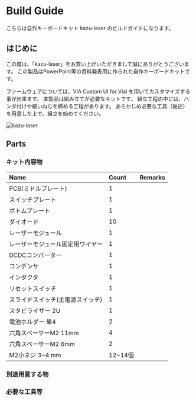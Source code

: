 # Build Guide
こちらは自作キーボードキット kazu-laser のビルドガイドになります。

## はじめに
この度は、「kazu-laser」をお買い上げいただきまして誠にありがとうございます。
この製品はPowerPoint等の資料発表用に作られた自作キーボードキットです。

ファームウェアについては、VIA Custom UI for Vial を用いてカスタマイズする事が出来ます。
本製品は組み立てが必要なキットです。
組立工程の中には、ハンダ付けや細いねじを締める工程があります。
あらかじめ必要な工具（後述）を用意した上で、組立を始めてください。

![kazu-laser](https://github.com/uruzunyaa/kazu-laser/blob/main/image/DoneBuild.jpg)

## Parts

### キット内容物

| Name                 | Count   | Remarks                                                   |
|:---------------------|:--------|:----------------------------------------------------------|
| PCB(ミドルプレート)                  | 1   |                                                           |
| スイッチプレート             | 1   |                                                           |
| ボトムプレート         | 1  |                                               |
| ダイオード         | 10 |                                             |
| レーザーモジュール         | 1 |                                            |
| レーザーモジュール固定用ワイヤー         | 1 |                                            |
| DCDCコンバーター             | 1      |                                                    |
| コンデンサ              | 1 |                                      |
| インダクタ            | 1       |                                                  |
| リセットスイッチ             | 1      |                                                    |
| スライドスイッチ(主電源スイッチ)             | 1      |                                                    |
| スタビライザー 2U       | 1       |                                                           |
| 電池ホルダー 単4 | 2       |  |
| 六角スペーサーM2 11mm         | 4       |                                                           |
| 六角スペーサーM2 6mm         | 2       |                                                           |
| M2小ネジ 3~4 mm          | 12~14個       |                                                           |

### 別途用意する物

### 必要な工具等


